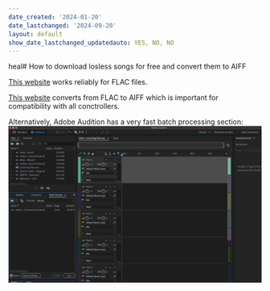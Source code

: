 ```yaml
---
date_created: '2024-01-20'
date_lastchanged: '2024-09-20'
layout: default
show_date_lastchanged_updatedauto: YES, NO, NO
---
```


heal# How to download losless songs for free and convert them to AIFF

[This website](https://free-mp3-download.net/) works reliably for FLAC files. 

[This website](https://convertio.co/flac-aiff/) converts from FLAC to AIFF which is important for compatibility with all conctrollers. 

Alternatively, Adobe Audition has a very fast batch processing section:
![](media/cleanshot_2024-01-20-at-14-24-50@2x.png)

